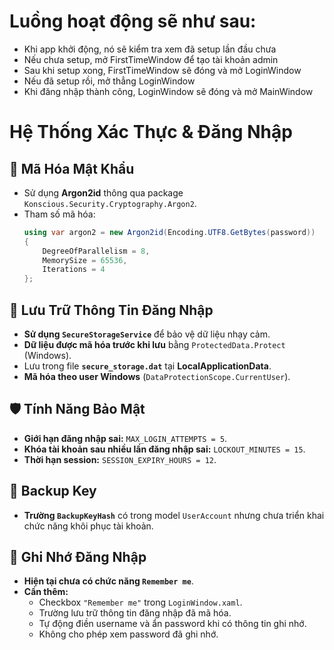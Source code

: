 # Luồng hoạt động sẽ như sau:
- Khi app khởi động, nó sẽ kiểm tra xem đã setup lần đầu chưa
- Nếu chưa setup, mở FirstTimeWindow để tạo tài khoản admin
- Sau khi setup xong, FirstTimeWindow sẽ đóng và mở LoginWindow
- Nếu đã setup rồi, mở thẳng LoginWindow
- Khi đăng nhập thành công, LoginWindow sẽ đóng và mở MainWindow

# Hệ Thống Xác Thực & Đăng Nhập

## 🔐 Mã Hóa Mật Khẩu
- Sử dụng **Argon2id** thông qua package `Konscious.Security.Cryptography.Argon2`.
- Tham số mã hóa:
  ```csharp
  using var argon2 = new Argon2id(Encoding.UTF8.GetBytes(password))
  {
      DegreeOfParallelism = 8,
      MemorySize = 65536,
      Iterations = 4
  };
  ```

## 🔏 Lưu Trữ Thông Tin Đăng Nhập
- **Sử dụng `SecureStorageService`** để bảo vệ dữ liệu nhạy cảm.
- **Dữ liệu được mã hóa trước khi lưu** bằng `ProtectedData.Protect` (Windows).
- Lưu trong file **`secure_storage.dat`** tại **LocalApplicationData**.
- **Mã hóa theo user Windows** (`DataProtectionScope.CurrentUser`).

## 🛡️ Tính Năng Bảo Mật
- **Giới hạn đăng nhập sai:** `MAX_LOGIN_ATTEMPTS = 5`.
- **Khóa tài khoản sau nhiều lần đăng nhập sai:** `LOCKOUT_MINUTES = 15`.
- **Thời hạn session:** `SESSION_EXPIRY_HOURS = 12`.

## 🔑 Backup Key
- **Trường `BackupKeyHash`** có trong model `UserAccount` nhưng chưa triển khai chức năng khôi phục tài khoản.

## 💾 Ghi Nhớ Đăng Nhập
- **Hiện tại chưa có chức năng `Remember me`**.
- **Cần thêm:**
  - Checkbox `"Remember me"` trong `LoginWindow.xaml`.
  - Trường lưu trữ thông tin đăng nhập đã mã hóa.
  - Tự động điền username và ẩn password khi có thông tin ghi nhớ.
  - Không cho phép xem password đã ghi nhớ.

